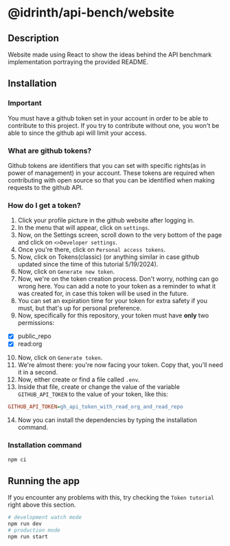 # @idrinth/api-bench/website

## Description

Website made using React to show the ideas behind the API benchmark implementation portraying the provided README.

## Installation

###  Important 

You must have a github token set in your account in order to be able to contribute to this project. If you try to contribute without one, you won't be able to since the github api will limit your access.

### What are github tokens?

Github tokens are identifiers that you can set with specific rights(as in power of management) in your account. These tokens are required when contributing with open source so that you can be identified when making requests to the github API.

### How do I get a token?

1) Click your profile picture in the github website after logging in.
2) In the menu that will appear, click on `settings`.
3) Now, on the Settings screen, scroll down to the very bottom of the page and click on `<>Developer settings`.
4) Once you're there, click on `Personal access tokens`.
5) Now, click on Tokens(classic) (or anything similar in case github updated since the time of this tutorial 5/19/2024).  
6) Now, click on `Generate new token`. 
7) Now, we're on the token creation process. Don't worry, nothing can go wrong here.  You can add a note to your token as a reminder to what it was created for, in case this token will be used in the future.
8) You can set an expiration time for your token for extra safety if you must, but that's up for personal preference.
9) Now, specifically for this repository, your token must have **only** two permissions:
  - [X] public_repo
  - [X] read:org
10) Now, click on `Generate token`.
11) We're almost there: you're now facing your token. Copy that, you'll need it in a second.
12) Now, either create or find a file called `.env`.
13) Inside that file, create or change the value of the variable `GITHUB_API_TOKEN` to the value of your token, like this: 
```ini
GITHUB_API_TOKEN=gh_api_token_with_read_org_and_read_repo
```
14) Now you can install the dependencies by typing the installation command.

### Installation command
```bash
npm ci
```

## Running the app
If you encounter any problems with this, try checking the `Token tutorial` right above this section.

```bash
# development watch mode
npm run dev
# production mode
npm run start
```
